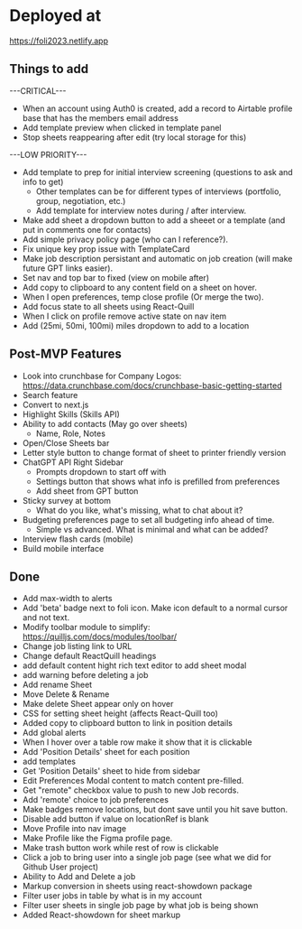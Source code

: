 # Deployed at

https://foli2023.netlify.app

## Things to add

---CRITICAL---

- When an account using Auth0 is created, add a record to Airtable profile base that has the members email address
- Add template preview when clicked in template panel
- Stop sheets reappearing after edit (try local storage for this)

---LOW PRIORITY---

- Add template to prep for initial interview screening (questions to ask and info to get)
  - Other templates can be for different types of interviews (portfolio, group, negotiation, etc.)
  - Add template for interview notes during / after interview.
- Make add sheet a dropdown button to add a sheeet or a template (and put in comments one for contacts)
- Add simple privacy policy page (who can I reference?).
- Fix unique key prop issue with TemplateCard
- Make job description persistant and automatic on job creation (will make future GPT links easier).
- Set nav and top bar to fixed (view on mobile after)
- Add copy to clipboard to any content field on a sheet on hover.
- When I open preferences, temp close profile (Or merge the two).
- Add focus state to all sheets using React-Quill
- When I click on profile remove active state on nav item
- Add (25mi, 50mi, 100mi) miles dropdown to add to a location

## Post-MVP Features

- Look into crunchbase for Company Logos: https://data.crunchbase.com/docs/crunchbase-basic-getting-started
- Search feature
- Convert to next.js
- Highlight Skills (Skills API)
- Ability to add contacts (May go over sheets)
  - Name, Role, Notes
- Open/Close Sheets bar
- Letter style button to change format of sheet to printer friendly version
- ChatGPT API Right Sidebar
  - Prompts dropdown to start off with
  - Settings button that shows what info is prefilled from preferences
  - Add sheet from GPT button
- Sticky survey at bottom
  - What do you like, what's missing, what to chat about it?
- Budgeting preferences page to set all budgeting info ahead of time.
  - Simple vs advanced. What is minimal and what can be added?
- Interview flash cards (mobile)
- Build mobile interface

## Done

- Add max-width to alerts
- Add 'beta' badge next to foli icon. Make icon default to a normal cursor and not text.
- Modify toolbar module to simplify: https://quilljs.com/docs/modules/toolbar/
- Change job listing link to URL
- Change default ReactQuill headings
- add default content hight rich text editor to add sheet modal
- add warning before deleting a job
- Add rename Sheet
- Move Delete & Rename
- Make delete Sheet appear only on hover
- CSS for setting sheet height (affects React-Quill too)
- Added copy to clipboard button to link in position details
- Add global alerts
- When I hover over a table row make it show that it is clickable
- Add 'Position Details' sheet for each position
- add templates
- Get 'Position Details' sheet to hide from sidebar
- Edit Preferences Modal content to match content pre-filled.
- Get "remote" checkbox value to push to new Job records.
- Add 'remote' choice to job preferences
- Make badges remove locations, but dont save until you hit save button.
- Disable add button if value on locationRef is blank
- Move Profile into nav image
- Make Profile like the Figma profile page.
- Make trash button work while rest of row is clickable
- Click a job to bring user into a single job page (see what we did for Github User project)
- Ability to Add and Delete a job
- Markup conversion in sheets using react-showdown package
- Filter user jobs in table by what is in my account
- Filter user sheets in single job page by what job is being shown
- Added React-showdown for sheet markup
